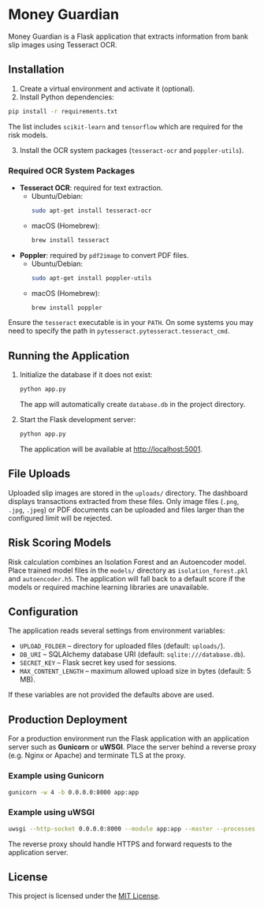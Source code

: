 # Money Guardian

Money Guardian is a Flask application that extracts information from bank slip images using Tesseract OCR.

## Installation

1. Create a virtual environment and activate it (optional).
2. Install Python dependencies:

```bash
pip install -r requirements.txt
```
   The list includes `scikit-learn` and `tensorflow` which are required for the risk models.

3. Install the OCR system packages (`tesseract-ocr` and `poppler-utils`).

### Required OCR System Packages

- **Tesseract OCR**: required for text extraction.
  - Ubuntu/Debian:
    ```bash
    sudo apt-get install tesseract-ocr
    ```
  - macOS (Homebrew):
    ```bash
    brew install tesseract
    ```
- **Poppler**: required by `pdf2image` to convert PDF files.
  - Ubuntu/Debian:
    ```bash
    sudo apt-get install poppler-utils
    ```
  - macOS (Homebrew):
    ```bash
    brew install poppler
    ```

Ensure the `tesseract` executable is in your `PATH`. On some systems you may need to specify the path in `pytesseract.pytesseract.tesseract_cmd`.

## Running the Application

1. Initialize the database if it does not exist:
   ```bash
   python app.py
   ```
   The app will automatically create `database.db` in the project directory.

2. Start the Flask development server:
   ```bash
   python app.py
   ```

   The application will be available at [http://localhost:5001](http://localhost:5001).

## File Uploads

Uploaded slip images are stored in the `uploads/` directory. The dashboard displays transactions extracted from these files.
Only image files (`.png`, `.jpg`, `.jpeg`) or PDF documents can be uploaded and files larger than the configured limit will be rejected.

## Risk Scoring Models

Risk calculation combines an Isolation Forest and an Autoencoder model. Place trained model files in the `models/` directory as `isolation_forest.pkl` and `autoencoder.h5`. The application will fall back to a default score if the models or required machine learning libraries are unavailable.

## Configuration

The application reads several settings from environment variables:

- `UPLOAD_FOLDER` – directory for uploaded files (default: `uploads/`).
- `DB_URI` – SQLAlchemy database URI (default: `sqlite:///database.db`).
- `SECRET_KEY` – Flask secret key used for sessions.
- `MAX_CONTENT_LENGTH` – maximum allowed upload size in bytes (default: 5 MB).

If these variables are not provided the defaults above are used.

## Production Deployment

For a production environment run the Flask application with an application server such as **Gunicorn** or **uWSGI**. Place the server behind a reverse proxy (e.g. Nginx or Apache) and terminate TLS at the proxy.

### Example using Gunicorn

```bash
gunicorn -w 4 -b 0.0.0.0:8000 app:app
```

### Example using uWSGI

```bash
uwsgi --http-socket 0.0.0.0:8000 --module app:app --master --processes 4 --threads 2
```

The reverse proxy should handle HTTPS and forward requests to the application server.


## License

This project is licensed under the [MIT License](LICENSE).

